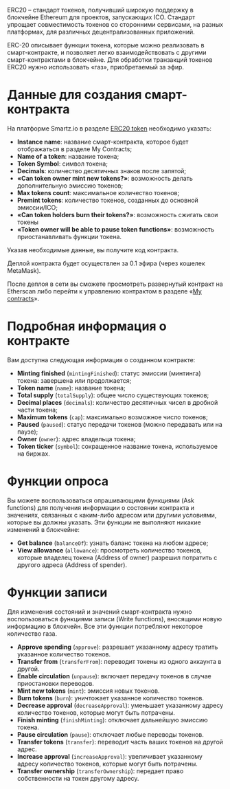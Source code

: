 <!-- TITLE: Токен ERC20 -->
<!-- SUBTITLE: Как развернуть токен стандарта ERC20 -->

ERC20 – стандарт токенов, получивший широкую поддержку в блокчейне Ethereum для проектов, запускающих ICO. Стандарт упрощает совместимость токенов со сторонними сервисами, на разных платформах, для различных децентрализованных приложений. 

ERC-20 описывает функции токена, которые можно реализовать в смарт-контракте, и позволяет легко взаимодействовать с другими смарт-контрактами в блокчейне. Для обработки транзакций токенов ERC20 нужно использовать «газ», приобретаемый за эфир. 

# Данные для создания смарт-контракта

На платформе Smartz.io в разделе [ERC20 token](https://platform.smartz.io/deploy/5a9a4d63f5ec65000b80d290) необходимо указать:

* **Instance name**: название смарт-контракта, которое будет отображаться в разделе My Contracts;
* **Name of a token**: название токена;
* **Token Symbol**: символ токена;
* **Decimals**: количество десятичных знаков после запятой;
* **«Can token owner mint new tokens?»**: возможность делать дополнительную эмиссию токенов;
* **Max tokens count**: максимальное количество токенов;
* **Premint tokens**: количество токенов, созданных до основной эмиссии/ICO;
* **«Can token holders burn their tokens?»**: возможность сжигать свои токены 
* **«Token owner will be able to pause token functions»**: возможность приостанавливать функции токена.

Указав необходимые данные, вы получите код контракта.  

Деплой контракта будет осуществлен за 0.1 эфира (через кошелек MetaMask).

После деплоя в сети вы сможете просмотреть развернутый контракт на Etherscan либо перейти к управлению контрактом в разделе «[My contracts](https://platform.smartz.io/dashboard)».

# Подробная информация о контракте 

Вам доступна следующая информация о созданном контракте:

* **Minting finished** (`mintingFinished`): статус эмиссии (минтинга) токена: завершена или продолжается;
* **Token name** (`name`): название токена;
* **Total supply** (`totalSupply`): общее число существующих токенов;
* **Decimal places** (`decimals`): количество десятичных чисел в дробной части токена;
* **Maximum tokens** (`cap`): максимально возможное число токенов;
* **Paused** (`paused`): статус передачи токенов (можно передавать или на паузе);
* **Owner** (`owner`): адрес владельца токена;
* **Token ticker** (`symbol`): сокращенное название токена, используемое на биржах.

# Функции опроса

Вы можете воспользоваться опрашивающими функциями (Ask functions)  для получения информации о состоянии контракта и значениях, связанных с каким-либо адресом или другими условиями, которые вы должны указать. Эти функции не выполняют никакие изменений в блокчейне:

* **Get balance** (`balanceOf`): узнать баланс токена на любом адресе; 
* **View allowance** (`allowance`): просмотреть количество токенов, которые владелец токена (Address of owner) разрешил потратить с другого адреса (Address of spender).

# Функции записи

Для изменения состояний и значений смарт-контракта нужно воспользоваться функциями записи (Write functions), вносящими новую информацию в блокчейн. Все эти функции потребляют некоторое количество газа. 

* **Approve spending** (`approve`): разрешает указанному адресу тратить указанное количество токенов.
* **Transfer from** (`transferFrom`): переводит токены из одного аккаунта в другой.
* **Enable circulation** (`unpause`): включает передачу токенов в случае приостановки переводов.
* **Mint new tokens** (`mint`): эмиссия новых токенов.
* **Burn tokens** (`burn`): уничтожает указанное количество токенов.
* **Decrease approval** (`decreaseApproval`): уменьшает указанному адресу количество токенов, которые могут быть потрачены.
* **Finish minting** (`finishMinting`): отключает дальнейшую эмиссию токена.
* **Pause circulation** (`pause`): отключает любые переводы токенов.
* **Transfer tokens** (`transfer`): переводит часть ваших токенов на другой адрес.
* **Increase approval** (`increaseApproval`): увеличивает указанному адресу количество токенов, которые могут быть потрачены. 
* **Transfer ownership** (`transferOwnership`): передает право собственности на токен другому адресу.
